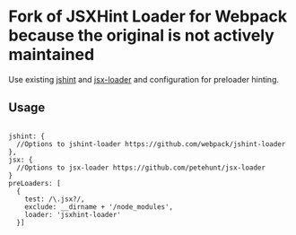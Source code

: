 # Fork of JSXHint Loader for Webpack because the original is not actively maintained

Use existing [jshint](https://github.com/webpack/jshint-loader/) and [jsx-loader](https://github.com/petehunt/jsx-loader) and configuration for preloader hinting.

## Usage

```

jshint: {
  //Options to jshint-loader https://github.com/webpack/jshint-loader
},
jsx: {
  //Options to jsx-loader https://github.com/petehunt/jsx-loader
}
preLoaders: [
  {
    test: /\.jsx?/,
    exclude: __dirname + '/node_modules',
    loader: 'jsxhint-loader'
  }]

```
